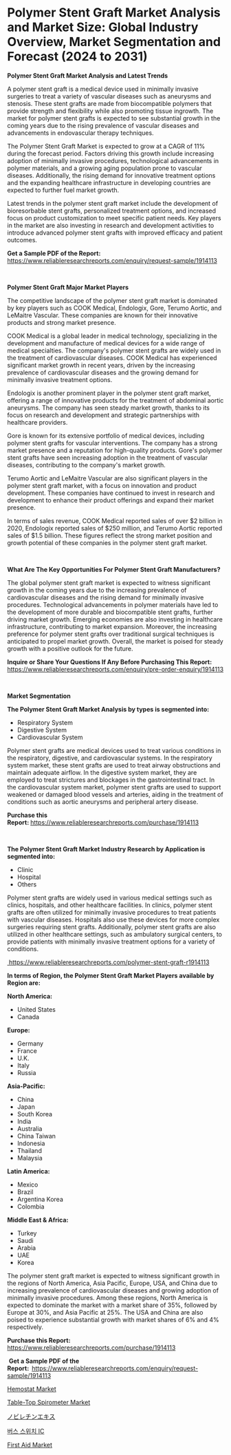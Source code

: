 <p><h1>Polymer Stent Graft Market Analysis and Market Size: Global Industry Overview, Market Segmentation and Forecast (2024 to 2031)</h1></p><p><strong>Polymer Stent Graft Market Analysis and Latest Trends</strong></p>
<p><p>A polymer stent graft is a medical device used in minimally invasive surgeries to treat a variety of vascular diseases such as aneurysms and stenosis. These stent grafts are made from biocompatible polymers that provide strength and flexibility while also promoting tissue ingrowth. The market for polymer stent grafts is expected to see substantial growth in the coming years due to the rising prevalence of vascular diseases and advancements in endovascular therapy techniques.</p><p>The Polymer Stent Graft Market is expected to grow at a CAGR of 11% during the forecast period. Factors driving this growth include increasing adoption of minimally invasive procedures, technological advancements in polymer materials, and a growing aging population prone to vascular diseases. Additionally, the rising demand for innovative treatment options and the expanding healthcare infrastructure in developing countries are expected to further fuel market growth.</p><p>Latest trends in the polymer stent graft market include the development of bioresorbable stent grafts, personalized treatment options, and increased focus on product customization to meet specific patient needs. Key players in the market are also investing in research and development activities to introduce advanced polymer stent grafts with improved efficacy and patient outcomes.</p></p>
<p><strong>Get a Sample PDF of the Report:&nbsp;</strong> <a href="https://www.reliableresearchreports.com/enquiry/request-sample/1914113">https://www.reliableresearchreports.com/enquiry/request-sample/1914113</a></p>
<p>&nbsp;</p>
<p><strong>Polymer Stent Graft Major Market Players</strong></p>
<p><p>The competitive landscape of the polymer stent graft market is dominated by key players such as COOK Medical, Endologix, Gore, Terumo Aortic, and LeMaitre Vascular. These companies are known for their innovative products and strong market presence.</p><p>COOK Medical is a global leader in medical technology, specializing in the development and manufacture of medical devices for a wide range of medical specialties. The company's polymer stent grafts are widely used in the treatment of cardiovascular diseases. COOK Medical has experienced significant market growth in recent years, driven by the increasing prevalence of cardiovascular diseases and the growing demand for minimally invasive treatment options.</p><p>Endologix is another prominent player in the polymer stent graft market, offering a range of innovative products for the treatment of abdominal aortic aneurysms. The company has seen steady market growth, thanks to its focus on research and development and strategic partnerships with healthcare providers.</p><p>Gore is known for its extensive portfolio of medical devices, including polymer stent grafts for vascular interventions. The company has a strong market presence and a reputation for high-quality products. Gore's polymer stent grafts have seen increasing adoption in the treatment of vascular diseases, contributing to the company's market growth.</p><p>Terumo Aortic and LeMaitre Vascular are also significant players in the polymer stent graft market, with a focus on innovation and product development. These companies have continued to invest in research and development to enhance their product offerings and expand their market presence.</p><p>In terms of sales revenue, COOK Medical reported sales of over $2 billion in 2020, Endologix reported sales of $250 million, and Terumo Aortic reported sales of $1.5 billion. These figures reflect the strong market position and growth potential of these companies in the polymer stent graft market.</p></p>
<p>&nbsp;</p>
<p><strong>What Are The Key Opportunities For Polymer Stent Graft Manufacturers?</strong></p>
<p><p>The global polymer stent graft market is expected to witness significant growth in the coming years due to the increasing prevalence of cardiovascular diseases and the rising demand for minimally invasive procedures. Technological advancements in polymer materials have led to the development of more durable and biocompatible stent grafts, further driving market growth. Emerging economies are also investing in healthcare infrastructure, contributing to market expansion. Moreover, the increasing preference for polymer stent grafts over traditional surgical techniques is anticipated to propel market growth. Overall, the market is poised for steady growth with a positive outlook for the future.</p></p>
<p><strong>Inquire or Share Your Questions If Any Before Purchasing This Report:</strong> <a href="https://www.reliableresearchreports.com/enquiry/pre-order-enquiry/1914113">https://www.reliableresearchreports.com/enquiry/pre-order-enquiry/1914113</a></p>
<p>&nbsp;</p>
<p><strong>Market Segmentation</strong></p>
<p><strong>The Polymer Stent Graft Market Analysis by types is segmented into:</strong></p>
<p><ul><li>Respiratory System</li><li>Digestive System</li><li>Cardiovascular System</li></ul></p>
<p><p>Polymer stent grafts are medical devices used to treat various conditions in the respiratory, digestive, and cardiovascular systems. In the respiratory system market, these stent grafts are used to treat airway obstructions and maintain adequate airflow. In the digestive system market, they are employed to treat strictures and blockages in the gastrointestinal tract. In the cardiovascular system market, polymer stent grafts are used to support weakened or damaged blood vessels and arteries, aiding in the treatment of conditions such as aortic aneurysms and peripheral artery disease.</p></p>
<p><strong>Purchase this Report:&nbsp;</strong><a href="https://www.reliableresearchreports.com/purchase/1914113">https://www.reliableresearchreports.com/purchase/1914113</a></p>
<p>&nbsp;</p>
<p><strong>The Polymer Stent Graft Market Industry Research by Application is segmented into:</strong></p>
<p><ul><li>Clinic</li><li>Hospital</li><li>Others</li></ul></p>
<p><p>Polymer stent grafts are widely used in various medical settings such as clinics, hospitals, and other healthcare facilities. In clinics, polymer stent grafts are often utilized for minimally invasive procedures to treat patients with vascular diseases. Hospitals also use these devices for more complex surgeries requiring stent grafts. Additionally, polymer stent grafts are also utilized in other healthcare settings, such as ambulatory surgical centers, to provide patients with minimally invasive treatment options for a variety of conditions.</p></p>
<p><a href="https://www.reliableresearchreports.com/polymer-stent-graft-r1914113">&nbsp;https://www.reliableresearchreports.com/polymer-stent-graft-r1914113</a></p>
<p><strong>In terms of Region, the Polymer Stent Graft Market Players available by Region are:</strong></p>
<p>
    <p> <strong> North America: </strong>
        <ul>
            <li>United States</li>
            <li>Canada</li>
        </ul>
        </p> 
    <p> <strong> Europe: </strong>
        <ul>
            <li>Germany</li>
            <li>France</li>
            <li>U.K.</li>
            <li>Italy</li>
            <li>Russia</li>
        </ul>
        </p> 
    <p> <strong> Asia-Pacific: </strong>
        <ul>
            <li>China</li>
            <li>Japan</li>
            <li>South Korea</li>
            <li>India</li>
            <li>Australia</li>
            <li>China Taiwan</li>
            <li>Indonesia</li>
            <li>Thailand</li>
            <li>Malaysia</li>
        </ul>
        </p> 
    <p> <strong> Latin America: </strong>
        <ul>
            <li>Mexico</li>
            <li>Brazil</li>
            <li>Argentina Korea</li>
            <li>Colombia</li>
        </ul>
        </p> 
    <p> <strong> Middle East & Africa: </strong>
        <ul>
            <li>Turkey</li>
            <li>Saudi</li>
            <li>Arabia</li>
            <li>UAE</li>
            <li>Korea</li>
        </ul>
    </p>
    </p>
<p><p>The polymer stent graft market is expected to witness significant growth in the regions of North America, Asia Pacific, Europe, USA, and China due to increasing prevalence of cardiovascular diseases and growing adoption of minimally invasive procedures. Among these regions, North America is expected to dominate the market with a market share of 35%, followed by Europe at 30%, and Asia Pacific at 25%. The USA and China are also poised to experience substantial growth with market shares of 6% and 4% respectively.</p></p>
<p><strong>Purchase this Report: </strong><a href="https://www.reliableresearchreports.com/purchase/1914113">https://www.reliableresearchreports.com/purchase/1914113</a></p>
<p>&nbsp;<strong>Get a Sample PDF of the Report:&nbsp;&nbsp;</strong><a href="https://www.reliableresearchreports.com/enquiry/request-sample/1914113">https://www.reliableresearchreports.com/enquiry/request-sample/1914113</a></p>
<p><strong></strong></p>
<p><p><a href="https://www.linkedin.com/pulse/hemostat-market-size-reveals-best-marketing-channels-global-ygd1e">Hemostat Market</a></p><p><a href="https://github.com/derrinmiltonellis35gcl/Market-Research-Report-List-2/blob/main/table-top-spirometer-market.md">Table-Top Spirometer Market</a></p><p><a href="https://medium.com/@rylanaufman56456/%E3%83%8E%E3%83%93%E3%83%AC%E3%83%81%E3%83%B3%E6%8A%BD%E5%87%BA%E5%B8%82%E5%A0%B4%E3%81%AE%E8%A6%8F%E6%A8%A1%E3%81%A8%E5%B8%82%E5%A0%B4%E5%8B%95%E5%90%91-%E5%AE%8C%E5%85%A8%E3%81%AA%E7%94%A3%E6%A5%AD%E6%A6%82%E8%A6%81-2024%E5%B9%B4%E3%81%8B%E3%82%892031%E5%B9%B4%E3%81%BE%E3%81%A7-27fe77c80d46">ノビレチンエキス</a></p><p><a href="https://medium.com/@avramcornescu20221/%EB%B2%84%EC%8A%A4-%EC%8A%A4%EC%9C%84%EC%B9%98-ic-%EC%8B%9C%EC%9E%A5-%EC%8B%9C%EC%9E%A5-cagr-%EC%8B%9C%EC%9E%A5-%ED%8A%B8%EB%A0%8C%EB%93%9C-%EB%B0%8F-%EC%84%B1%EC%9E%A5-%EC%A0%84%EB%9E%B5%EC%97%90-%EB%8C%80%ED%95%9C-%ED%86%B5%EC%B0%B0%EB%A0%A5-5c3e3318837f">버스 스위치 IC</a></p><p><a href="https://www.linkedin.com/pulse/first-aid-market-analysis-its-cagr-segmentation-global-industry-t3tte">First Aid Market</a></p></p>